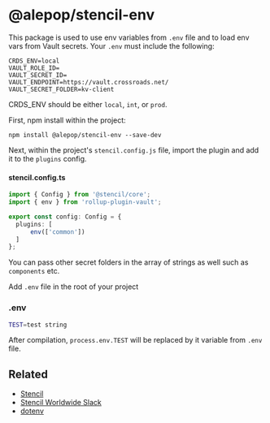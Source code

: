 # @alepop/stencil-env

This package is used to use env variables from `.env` file and to load env vars from Vault secrets. Your `.env` must include the following: 
```
CRDS_ENV=local
VAULT_ROLE_ID=
VAULT_SECRET_ID=
VAULT_ENDPOINT=https://vault.crossroads.net/
VAULT_SECRET_FOLDER=kv-client
```

CRDS_ENV should be either `local`, `int`, or `prod`.

First, npm install within the project:

```
npm install @alepop/stencil-env --save-dev
```

Next, within the project's `stencil.config.js` file, import the plugin and add
it to the `plugins` config.

#### stencil.config.ts
```ts
import { Config } from '@stencil/core';
import { env } from 'rollup-plugin-vault';

export const config: Config = {
  plugins: [
      env(['common'])
  ]
};
```
You can pass other secret folders in the array of strings as well such as `components` etc.

Add `.env` file in the root of your project

### .env
```bash
TEST=test string
```

After compilation, `process.env.TEST` will be replaced by it variable from `.env` file.

## Related

* [Stencil](https://stenciljs.com/)
* [Stencil Worldwide Slack](https://stencil-worldwide.slack.com)
* [dotenv](https://github.com/motdotla/dotenv)
